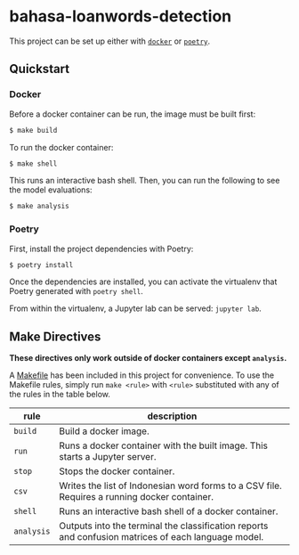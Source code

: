 # bahasa-loanwords-detection

This project can be set up either with [`docker`](https://docker.com) or
[`poetry`](https://python-poetry.org).

## Quickstart

### Docker

Before a docker container can be run, the image must be built first:

```sh
$ make build
```

To run the docker container:

```sh
$ make shell
```

This runs an interactive bash shell. Then, you can run the following to see the model evaluations:

``` sh
$ make analysis
```

### Poetry

First, install the project dependencies with Poetry:

```sh
$ poetry install
```

Once the dependencies are installed, you can activate the virtualenv that Poetry
generated with `poetry shell`.

From within the virtualenv, a Jupyter lab can be served: `jupyter lab`.

## Make Directives

**These directives only work outside of docker containers except `analysis`.**

A [Makefile](Makefile) has been included in this project for convenience. To use
the Makefile rules, simply run `make <rule>` with `<rule>` substituted with any
of the rules in the table below. 

| rule | description |
| --------| ----------- |
| `build` | Build a docker image. |
| `run` | Runs a docker container with the built image. This starts a Jupyter server.|
| `stop` | Stops the docker container. |
| `csv` | Writes the list of Indonesian word forms to a CSV file. Requires a running docker container. |
| `shell` | Runs an interactive bash shell of a docker container. |
| `analysis` | Outputs into the terminal the classification reports and confusion matrices of each language model. |
